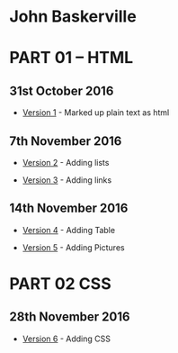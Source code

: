 John Baskerville
===============

PART 01 – HTML
==============
31st October 2016
-----------------
- [Version 1](http://evamariagarcia.github.io/johnbaskerville/johnbaskerville.html) - Marked up plain text as html

7th November 2016
-----------------
- [Version 2](http://evamariagarcia.github.io/johnbaskerville/johnbaskerville2.html) - Adding lists

- [Version 3](http://evamariagarcia.github.io/johnbaskerville/johnbaskerville3.html) - Adding links

14th November 2016
------------------
- [Version 4](http://evamariagarcia.github.io/johnbaskerville/johnbaskerville4.html) - Adding Table

- [Version 5](http://evamariagarcia.github.io/johnbaskerville/johnbaskerville5.html) - Adding Pictures

PART 02 CSS
===========
28th November 2016
-----------------
- [Version 6](http://evamariagarcia.github.io/johnbaskerville/johnbaskerville6.html) - Adding CSS  
